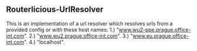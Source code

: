 ## Routerlicious-UrlResolver

This is an implementation of a url resolver which resolves urls from a provided config or with these host names:
1.) "www.wu2-ppe.prague.office-int.com".
2.) "www.wu2.prague.office-int.com".
3.) "www.eu.prague.office-int.com".
4.) "localhost".
